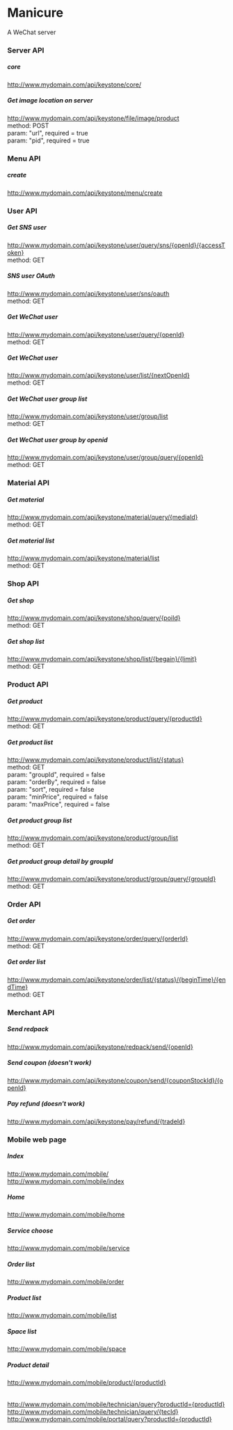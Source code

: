 # Manicure
A WeChat server

###	Server API
##### core
http://www.mydomain.com/api/keystone/core/
##### Get image location on server
http://www.mydomain.com/api/keystone/file/image/product<br/>
method: POST<br/>
param: "url", required = true<br/>
param: "pid", required = true<br/>

###	Menu API
##### create
http://www.mydomain.com/api/keystone/menu/create

###	User API
##### Get SNS user
http://www.mydomain.com/api/keystone/user/query/sns/{openId}/{accessToken}<br/>
method: GET<br/>
##### SNS user OAuth
http://www.mydomain.com/api/keystone/user/sns/oauth<br/>
method: GET<br/>
##### Get WeChat user
http://www.mydomain.com/api/keystone/user/query/{openId}<br/>
method: GET<br/>
##### Get WeChat user
http://www.mydomain.com/api/keystone/user/list/{nextOpenId}<br/>
method: GET<br/>
##### Get WeChat user group list
http://www.mydomain.com/api/keystone/user/group/list<br/>
method: GET<br/>
##### Get WeChat user group by openid
http://www.mydomain.com/api/keystone/user/group/query/{openId}<br/>
method: GET<br/>

###	Material API
##### Get material
http://www.mydomain.com/api/keystone/material/query/{mediaId}<br/>
method: GET<br/>
##### Get material list
http://www.mydomain.com/api/keystone/material/list<br/>
method: GET<br/>

###	Shop API
##### Get shop
http://www.mydomain.com/api/keystone/shop/query/{poiId}<br/>
method: GET<br/>
##### Get shop list
http://www.mydomain.com/api/keystone/shop/list/{begain}/{limit}<br/>
method: GET<br/>

###	Product API
##### Get product
http://www.mydomain.com/api/keystone/product/query/{productId}<br/>
method: GET<br/>
##### Get product list
http://www.mydomain.com/api/keystone/product/list/{status}<br/>
method: GET<br/>
param: "groupId", required = false<br/>
param: "orderBy", required = false<br/>
param: "sort", required = false<br/>
param: "minPrice", required = false<br/>
param: "maxPrice", required = false<br/>
##### Get product group list
http://www.mydomain.com/api/keystone/product/group/list<br/>
method: GET<br/>
##### Get product group detail by groupId
http://www.mydomain.com/api/keystone/product/group/query/{groupId}<br/>
method: GET<br/>

###	Order API
##### Get order
http://www.mydomain.com/api/keystone/order/query/{orderId}<br/>
method: GET<br/>
##### Get order list
http://www.mydomain.com/api/keystone/order/list/{status}/{beginTime}/{endTime}<br/>
method: GET<br/>

###	Merchant API
##### Send redpack
http://www.mydomain.com/api/keystone/redpack/send/{openId}
##### Send coupon (doesn't work)
http://www.mydomain.com/api/keystone/coupon/send/{couponStockId}/{openId}
##### Pay refund (doesn't work)
http://www.mydomain.com/api/keystone/pay/refund/{tradeId}

###	Mobile web page
##### Index
http://www.mydomain.com/mobile/
http://www.mydomain.com/mobile/index
##### Home
http://www.mydomain.com/mobile/home
##### Service choose
http://www.mydomain.com/mobile/service
##### Order list
http://www.mydomain.com/mobile/order
##### Product list
http://www.mydomain.com/mobile/list
##### Space list
http://www.mydomain.com/mobile/space
##### Product detail
http://www.mydomain.com/mobile/product/{productId}

######
http://www.mydomain.com/mobile/technician/query?productId={productId}
http://www.mydomain.com/mobile/technician/query/{tecId}
http://www.mydomain.com/mobile/portal/query?productId={productId}